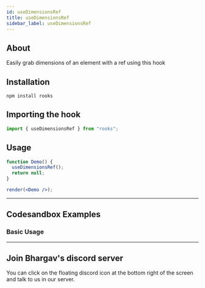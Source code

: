 ```yaml
---
id: useDimensionsRef
title: useDimensionsRef
sidebar_label: useDimensionsRef
---
```


## About

Easily grab dimensions of an element with a ref using this hook

[//]: # "Main"

## Installation

```
npm install rooks
```

## Importing the hook

```javascript
import { useDimensionsRef } from "rooks";
```

## Usage

```jsx
function Demo() {
  useDimensionsRef();
  return null;
}

render(<Demo />);
```

---

## Codesandbox Examples

### Basic Usage

---

## Join Bhargav's discord server

You can click on the floating discord icon at the bottom right of the screen and talk to us in our server.
